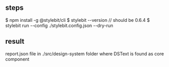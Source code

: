 
## steps 
$ npm install -g @stylebit/cli
$ stylebit --version  // should be 0.6.4
$ stylebit run --config ./stylebit.config.json --dry-run


## result 
report.json file in ./src/design-system folder where DSText is found as core component